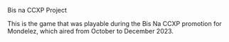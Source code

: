 Bis na CCXP Project

This is the game that was playable during the Bis Na CCXP promotion for Mondelez, which aired from October to December 2023.